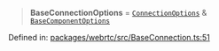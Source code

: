 > **BaseConnectionOptions** = [`ConnectionOptions`](../interfaces/ConnectionOptions.md) & [`BaseComponentOptions`](../interfaces/BaseComponentOptions.md)

Defined in: [packages/webrtc/src/BaseConnection.ts:51](https://github.com/signalwire/signalwire-js/blob/52fa77b6c8db68f4c99b30b3776f45a4309e15bf/packages/webrtc/src/BaseConnection.ts#L51)

